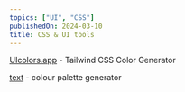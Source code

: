 ```yaml
---
topics: ["UI", "CSS"]
publishedOn: 2024-03-10
title: CSS & UI tools
---
```


[UIcolors.app](https://uicolors.app/create) - Tailwind CSS Color Generator

[text](https://coolors.co/) - colour palette generator